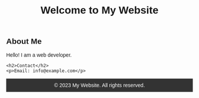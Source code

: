 <!DOCTYPE html>
<html>
<head>
  <title>My Website</title>
  <style>
    body {
      font-family: Arial, sans-serif;
      margin: 0;
      padding: 20px;
    }
  
    header {
      background-color: #333;
      color: #fff;
      padding: 10px;
      text-align: center;
    }
  
    h1 {
      margin: 0;
    }
  
    main {
      margin-top: 20px;
    }
  
    footer {
      background-color: #333;
      color: #fff;
      padding: 10px;
      text-align: center;
    }
  </style>
</head>
<body>
  <header>
    <h1>Welcome to My Website</h1>
  </header>
  
  <main>
    <h2>About Me</h2>
    <p>Hello! I am a web developer.</p>
    
    <h2>Contact</h2>
    <p>Email: info@example.com</p>
  </main>
  
  <footer>
    &copy; 2023 My Website. All rights reserved.
  </footer>
</body>
</html>

